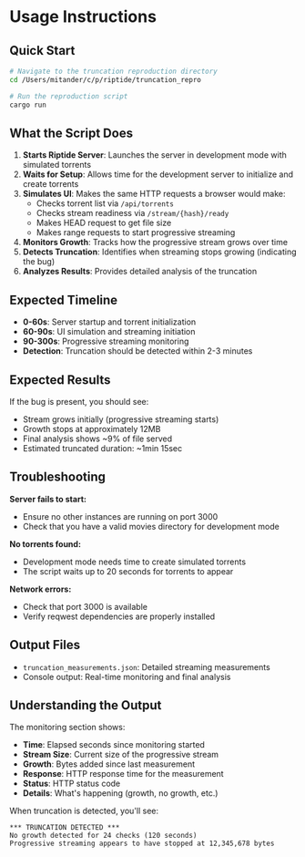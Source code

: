 # Usage Instructions

## Quick Start

```bash
# Navigate to the truncation reproduction directory
cd /Users/mitander/c/p/riptide/truncation_repro

# Run the reproduction script
cargo run
```

## What the Script Does

1. **Starts Riptide Server**: Launches the server in development mode with simulated torrents
2. **Waits for Setup**: Allows time for the development server to initialize and create torrents
3. **Simulates UI**: Makes the same HTTP requests a browser would make:
   - Checks torrent list via `/api/torrents`
   - Checks stream readiness via `/stream/{hash}/ready`
   - Makes HEAD request to get file size
   - Makes range requests to start progressive streaming
4. **Monitors Growth**: Tracks how the progressive stream grows over time
5. **Detects Truncation**: Identifies when streaming stops growing (indicating the bug)
6. **Analyzes Results**: Provides detailed analysis of the truncation

## Expected Timeline

- **0-60s**: Server startup and torrent initialization
- **60-90s**: UI simulation and streaming initiation
- **90-300s**: Progressive streaming monitoring
- **Detection**: Truncation should be detected within 2-3 minutes

## Expected Results

If the bug is present, you should see:
- Stream grows initially (progressive streaming starts)
- Growth stops at approximately 12MB
- Final analysis shows ~9% of file served
- Estimated truncated duration: ~1min 15sec

## Troubleshooting

**Server fails to start:**
- Ensure no other instances are running on port 3000
- Check that you have a valid movies directory for development mode

**No torrents found:**
- Development mode needs time to create simulated torrents
- The script waits up to 20 seconds for torrents to appear

**Network errors:**
- Check that port 3000 is available
- Verify reqwest dependencies are properly installed

## Output Files

- `truncation_measurements.json`: Detailed streaming measurements
- Console output: Real-time monitoring and final analysis

## Understanding the Output

The monitoring section shows:
- **Time**: Elapsed seconds since monitoring started
- **Stream Size**: Current size of the progressive stream
- **Growth**: Bytes added since last measurement
- **Response**: HTTP response time for the measurement
- **Status**: HTTP status code
- **Details**: What's happening (growth, no growth, etc.)

When truncation is detected, you'll see:
```
*** TRUNCATION DETECTED ***
No growth detected for 24 checks (120 seconds)
Progressive streaming appears to have stopped at 12,345,678 bytes
```